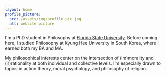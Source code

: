 ```yaml
---
layout: home
profile_picture:
  src: /assets/img/profile-pic.jpg
  alt: website picture
---
```


<p>
  I'm a PhD student in Philosophy at <a href="https://philosophy.fsu.edu/person/minsu-kim">Florida State University</a>. Before coming here, I studied Philosophy at Kyung Hee University in South Korea, where I earned both my BA and MA. 
</p>

<p>
  My philosophical interests center on the intersection of (im)morality and (ir)rationality at both individual and collective levels. I’m especially drawn to topics in action theory, moral psychology, and philosophy of religion.
</p>
